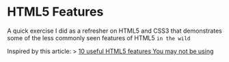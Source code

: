 # HTML5 Features 

A quick exercise I did as a refresher on HTML5 and CSS3 that demonstrates some of the less commonly seen features of HTML5 
`in the wild`

Inspired by this article: > [10 useful HTML5 features You may not be using](https://blog.greenroots.info/10-useful-html5-features-you-may-not-be-using-ckdua7ql300l1m3s1ez7teshc)




